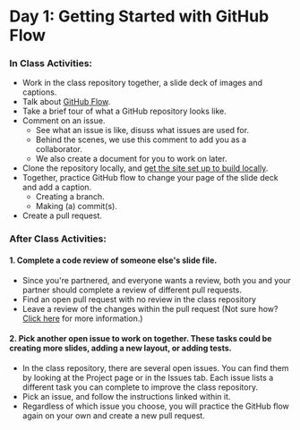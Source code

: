 
# Day 1: Getting Started with GitHub Flow


### In Class Activities:
- Work in the class repository together, a slide deck of images and captions.
- Talk about [GitHub Flow](https://guides.github.com/introduction/flow/).
- Take a brief tour of what a GitHub repository looks like.
- Comment on an issue.
  - See what an issue is like, disuss what issues are used for.
  - Behind the scenes, we use this comment to add you as a collaborator.
  - We also create a document for you to work on later.
- Clone the repository locally, and [get the site set up to build locally](https://github.com/githubtraining/caption-this#instructions-local-setup).
- Together, practice GitHub flow to change your page of the slide deck and add a caption.
  - Creating a branch.
  - Making (a) commit(s).
- Create a pull request.

### After Class Activities:

#### 1. Complete a code review of someone else's slide file.
  - Since you're partnered, and everyone wants a review, both you and your partner should complete a review of different pull requests.
  - Find an open pull request with no review in the class repository
  - Leave a review of the changes within the pull request (Not sure how? [Click here](https://help.github.com/articles/about-pull-request-reviews/) for more information.)

#### 2. Pick another open issue to work on together. These tasks could be creating more slides, adding a new layout, or adding tests.
  - In the class repository, there are several open issues. You can find them by looking at the Project page or in the Issues tab. Each issue lists a different task you can complete to improve the class repository.
  - Pick an issue, and follow the instructions linked within it.
  - Regardless of which issue you choose, you will practice the GitHub flow again on your own and create a new pull request.
